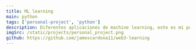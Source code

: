 ```yaml
---
title: ML learning
main: python
tags: ['personal-project', 'python']
description: Diferentes aplicaciones de machine learning, este es mi path de aprendizaje para aprender ML, deep learning, IA entre otras cosas. Soy un novato en esto pero con interés de crear a Skynet (LOL)
imgSrc: /static/projects/personal_project.png
github: https://github.com/jamescardona11/web3-learning
---
```

